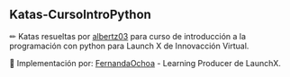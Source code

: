 ## Katas-CursoIntroPython
✏ Katas resueltas por [albertz03](https://github.com/albertz03) para curso de introducción a la programación con python para Launch X de Innovacción Virtual.

🔴 Implementación por: [FernandaOchoa](https://github.com/FernandaOchoa) - Learning Producer de LaunchX.
